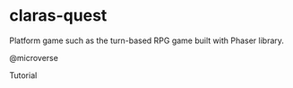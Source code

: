 # claras-quest
Platform game such as the turn-based RPG game built with Phaser library. 

@microverse

Tutorial